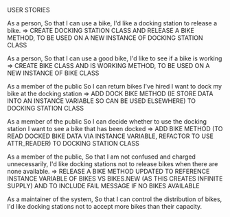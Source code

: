 USER STORIES

As a person,
So that I can use a bike,
I'd like a docking station to release a bike.
=> CREATE DOCKING STATION CLASS AND RELEASE A BIKE METHOD, TO BE USED ON A NEW INSTANCE OF DOCKING STATION CLASS

As a person,
So that I can use a good bike,
I'd like to see if a bike is working
=> CREATE BIKE CLASS AND IS WORKING METHOD, TO BE USED ON A NEW INSTANCE OF BIKE CLASS

As a member of the public
So I can return bikes I've hired
I want to dock my bike at the docking station
=> ADD DOCK BIKE METHOD (IE STORE DATA INTO AN INSTANCE VARIABLE SO CAN BE USED ELSEWHERE) TO DOCKING STATION CLASS

As a member of the public
So I can decide whether to use the docking station
I want to see a bike that has been docked
=> ADD BIKE METHOD (TO READ DOCKED BIKE DATA VIA INSTANCE VARIABLE, REFACTOR TO USE ATTR_READER) TO DOCKING STATION CLASS

As a member of the public,
So that I am not confused and charged unnecessarily,
I'd like docking stations not to release bikes when there are none available.
=> RELEASE A BIKE METHOD UPDATED TO REFERENCE INSTANCE VARIABLE OF BIKES VS BIKES.NEW (AS THIS CREATES INFINITE SUPPLY) AND TO INCLUDE FAIL MESSAGE IF NO BIKES AVAILABLE

As a maintainer of the system,
So that I can control the distribution of bikes,
I'd like docking stations not to accept more bikes than their capacity.
